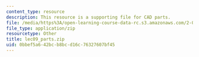 ```yaml
---
content_type: resource
description: This resource is a supporting file for CAD parts.
file: /media/https%3A/open-learning-course-data-rc.s3.amazonaws.com/2-007-design-and-manufacturing-i-spring-2009/0bbef5a642bcb8bcd16c76327607bf45_lec09_parts.zip
file_type: application/zip
resourcetype: Other
title: lec09_parts.zip
uid: 0bbef5a6-42bc-b8bc-d16c-76327607bf45
---
```

